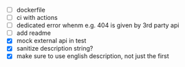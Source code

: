 - [ ] dockerfile
- [ ] ci with actions
- [ ] dedicated error whenm e.g. 404 is given by 3rd party api
- [ ] add readme
- [x] mock external api in test
- [x] sanitize description string?
- [x] make sure to use english description, not just the first
